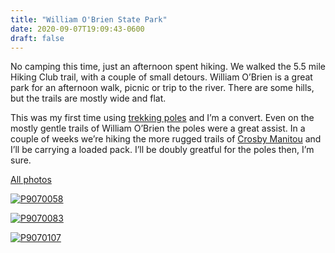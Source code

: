 ```yaml
---
title: "William O'Brien State Park"
date: 2020-09-07T19:09:43-0600
draft: false
---
```






No camping this time, just an afternoon spent hiking. We walked the 5.5 mile Hiking Club trail, with a couple of small detours. William O’Brien is a great park for an afternoon walk, picnic or trip to the river. There are some hills, but the trails are mostly wide and flat.

This was my first time using [trekking poles](https://www.youtube.com/watch?v=Dp4ZvpP8Eq4) and I’m a convert. Even on the mostly gentle trails of William O’Brien the poles were a great assist. In a couple of weeks we’re hiking the more rugged trails of [Crosby Manitou](https://www.dnr.state.mn.us/state_parks/park.html?id=spk00163#homepage) and I’ll be carrying a loaded pack. I’ll be doubly greatful for the poles then, I’m sure.

[All photos](https://www.flickr.com/photos/ianwhitney/albums/72157715881788056)

[![P9070058](https://live.staticflickr.com/65535/50316988763_ef8db89b7b_c.jpg)](https://www.flickr.com/photos/ianwhitney/50316988763/in/album-72157715881788056/ "P9070058")

[![P9070083](https://live.staticflickr.com/65535/50316985588_304c6c0dbe_c.jpg)](https://www.flickr.com/photos/ianwhitney/50316985588/in/album-72157715881788056/ "P9070083")

[![P9070107](https://live.staticflickr.com/65535/50316980518_32bed75abf_c.jpg)](https://www.flickr.com/photos/ianwhitney/50316980518/in/album-72157715881788056/ "P9070107")



